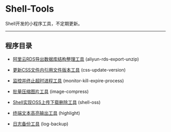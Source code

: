 # Shell-Tools

Shell开发的小程序工具，不定期更新。

---

## 程序目录

* [阿里云RDS导出数据库结构整理工具](https://github.com/xfdipzone/shell-tools/tree/master/aliyun-rds-export-unzip) (aliyun-rds-export-unzip)

* [更新CSS文件内引用文件版本工具](https://github.com/xfdipzone/shell-tools/tree/master/css-update-version) (css-update-version)

* [监控并终止超时进程工具](https://github.com/xfdipzone/shell-tools/tree/master/monitor-kill-expire-process) (monitor-kill-expire-process)

* [批量压缩图片工具](https://github.com/xfdipzone/shell-tools/tree/master/image-compress) (image-compress)

* [Shell实现OSS上传下载删除工具](https://github.com/xfdipzone/shell-tools/tree/master/shell-oss) (shell-oss)

* [终端文本高亮输出工具](https://github.com/xfdipzone/shell-tools/tree/master/highlight) (highlight)

* [日志备份工具](https://github.com/xfdipzone/shell-tools/tree/master/log-backup) (log-backup)
